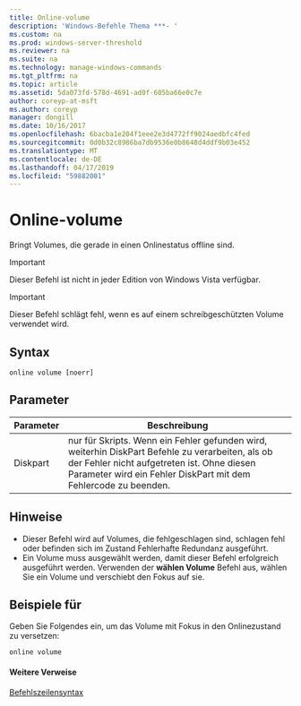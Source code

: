 ```yaml
---
title: Online-volume
description: 'Windows-Befehle Thema ***- '
ms.custom: na
ms.prod: windows-server-threshold
ms.reviewer: na
ms.suite: na
ms.technology: manage-windows-commands
ms.tgt_pltfrm: na
ms.topic: article
ms.assetid: 5da073fd-578d-4691-ad0f-605ba66e0c7e
author: coreyp-at-msft
ms.author: coreyp
manager: dongill
ms.date: 10/16/2017
ms.openlocfilehash: 6bacba1e204f1eee2e3d4772ff9024aedbfc4fed
ms.sourcegitcommit: 0d0b32c8986ba7db9536e0b8648d4ddf9b03e452
ms.translationtype: MT
ms.contentlocale: de-DE
ms.lasthandoff: 04/17/2019
ms.locfileid: "59882001"
---
```

# <a name="online-volume"></a>Online-volume



Bringt Volumes, die gerade in einen Onlinestatus offline sind.

> [!IMPORTANT]
> Dieser Befehl ist nicht in jeder Edition von Windows Vista verfügbar.

> [!IMPORTANT]
> Dieser Befehl schlägt fehl, wenn es auf einem schreibgeschützten Volume verwendet wird.

## <a name="syntax"></a>Syntax

```
online volume [noerr]
```

## <a name="parameters"></a>Parameter

|Parameter|Beschreibung|
|---------|-----------|
|Diskpart|nur für Skripts. Wenn ein Fehler gefunden wird, weiterhin DiskPart Befehle zu verarbeiten, als ob der Fehler nicht aufgetreten ist. Ohne diesen Parameter wird ein Fehler DiskPart mit dem Fehlercode zu beenden.|

## <a name="remarks"></a>Hinweise

-   Dieser Befehl wird auf Volumes, die fehlgeschlagen sind, schlagen fehl oder befinden sich im Zustand Fehlerhafte Redundanz ausgeführt.
-   Ein Volume muss ausgewählt werden, damit dieser Befehl erfolgreich ausgeführt werden. Verwenden der **wählen Volume** Befehl aus, wählen Sie ein Volume und verschiebt den Fokus auf sie.

## <a name="BKMK_examples"></a>Beispiele für

Geben Sie Folgendes ein, um das Volume mit Fokus in den Onlinezustand zu versetzen:
```
online volume
```

#### <a name="additional-references"></a>Weitere Verweise

[Befehlszeilensyntax](command-line-syntax-key.md)

